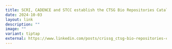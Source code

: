 ```yaml
---
title: SCRI, CADENCE and STCC establish the CTSG Bio Repositories Catalogue
date: 2024-10-03
layout: link
description: ""
image: ""
variant: tiptap
external: https://www.linkedin.com/posts/crissg_ctsg-bio-repositories-catalogue-activity-7246692807262814209-FZVl?utm_source=share&utm_medium=member_desktop
---
```

